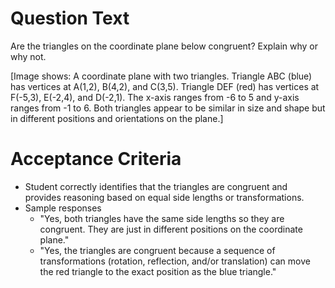 # Question Text

Are the triangles on the coordinate plane below congruent? Explain why or why not.

[Image shows: A coordinate plane with two triangles. Triangle ABC (blue) has vertices at A(1,2), B(4,2), and C(3,5). Triangle DEF (red) has vertices at F(-5,3), E(-2,4), and D(-2,1). The x-axis ranges from -6 to 5 and y-axis ranges from -1 to 6. Both triangles appear to be similar in size and shape but in different positions and orientations on the plane.]

# Acceptance Criteria

- Student correctly identifies that the triangles are congruent and provides reasoning based on equal side lengths or transformations.
- Sample responses
  - "Yes, both triangles have the same side lengths so they are congruent. They are just in different positions on the coordinate plane."
  - "Yes, the triangles are congruent because a sequence of transformations (rotation, reflection, and/or translation) can move the red triangle to the exact position as the blue triangle."
